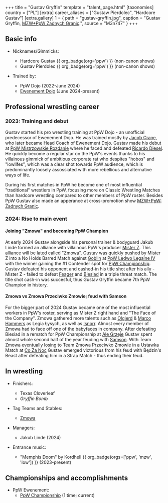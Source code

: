 +++
title = "Gustav Gryffin"
template = "talent_page.html"
[taxonomies]
country = ["PL"]
[extra]
career_aliases = ["Gustaw Pierdolec", "Hardcore Gustav"]
[extra.gallery]
1 = { path = "gustav-gryffin.jpg", caption = "Gustav Gryffin, [MZW+PpW Żadnych Granic](@/e/ppw/2023-09-23-ppw_mzw-zadnych-granic.md).", source = "M3n747" }
+++

## Basic info

* Nicknames/Gimmicks:
  - Hardcore Gustav {{ org_badge(org='ppw') }} (non-canon shows)
  - Gustav Pierdolec {{ org_badge(org='ppw') }} (non-canon shows)
 
* Trained by:
  - PpW Dojo (2022-June 2024)
  - [Ewenement Dojo](@/o/ewenement-dojo.md) (June 2024-present)
 
## Professional wrestling career

### 2023: Training and debut

Gustav started his pro wrestling training at PpW Dojo - an unofficial predecessor of Ewenement Dojo. He was trained mostly by [Jacob Crane](@/w/jacob-crane.md), who later became Head Coach of Ewenement Dojo. Gustav made his debut at [PpW Mistrzowskie Rozdanie](@/e/ppw/2023-05-06-ppw-mistrzowskie-rozdanie.md) where he faced and defeated [Ricardo Diesel](@/w/ricardo-diesel.md). He quickly become a regular star on the PpW's events thanks to his villainous gimmick of ambitious corporate rat who despites "hobos" and "lowlifes", which was a clear shot towards PpW audience, which is predominantly loosely assossiated with more rebellious and alternative ways of life.

During his first matches in PpW he become one of most influential "traditional" wrestlers in PpW, focusing more on Classic Wrestling Matches than hardcore wrestling compared to other members of PpW roster. 
Besides PpW Gustav also made an apperance at cross-promotion show [MZW+PpW: Żadnych Granic](@/e/ppw/2023-09-23-ppw_mzw-zadnych-granic.md).

### 2024: Rise to main event

#### Joining "Zmowa" and becoming PpW Champion

At early 2024 Gustav alongside his personal trainer & bodyguard Jakub Linde formed an alliance with villainous PpW's producer [Mister Z](@/w/mister-z.md). This alliance will be lated called ["Zmowa"](@/a/the-collusion.md). Gustav was quickly pushed by Mister Z into a No Holds Barred Match against [Goblin](@/w/goblin.md) at [PpW Ledwo Legalne IV](@/e/ppw/2024-06-08-ppw-ledwo-legalne-4.md) with the winner gaining the #1 Contender spot for [PpW Championship](@/c/ppw-championship.md). Gustav defeated his opponent and cashed-in his title shot after his ally - Mister Z - failed to defeat [Feager](@/w/feager.md) and [Biesiad](@/w/biesiad.md) in a triple threat match. The title shot cash-in was succesful, thus Gustav Gryffin became 7th PpW Champion in history.

#### Zmowa vs Zmowa Przeciwko Zmowie; feud with Samson

For the bigger part of 2024 Gustav became one of the most influential workers in PpW's roster, serving as Mister Z right hand and "The Face of the Company". Zmowa gathered more talents such as [Olgierd](@/w/olgierd.md) & [Marco Hammers](@/w/marco-hammers.md) as Legia Łysych, as well as [Isnorr](@/w/isnorr.md). Almost every member of Zmowa had to face off one of the babyfaces in company. After defeating Biesiad in a rematch for PpW Championship at [Ale Grzeje](@/e/ppw/2024-07-13-ppw-ale-grzeje.md) Gustav spent almost whole second half of the year feuding with [Samson](@/w/samson.md). With Team Zmowa eventually losing to Team Zmowa Przeciwko Zmowie in a Ustawka Match at [Co Za Noc](@/e/ppw/2024-10-26-ppw-co-za-noc.md) Gustav emerged victorious from his feud with Będzin's Beast after defeating him in a Strap Match - thus ending their feud.

## In wrestling

* Finishers:
  - Texas Cloverleaf
  - _Gryffin Bomb_
 
* Tag Teams and Stables:
  - [Zmowa](@/a/the-collusion.md)

* Managers:
  - Jakub Linde (2024)

* Entrance music:
  - "Memphis Doom" by Kordhell {{ org_badge(orgs=['ppw', 'mzw', 'low']) }} (2023-present)
 
## Championships and accomplishments

* PpW Ewenement:
  - [PpW Championship](@/c/ppw-championship.md) (1 time; current)
